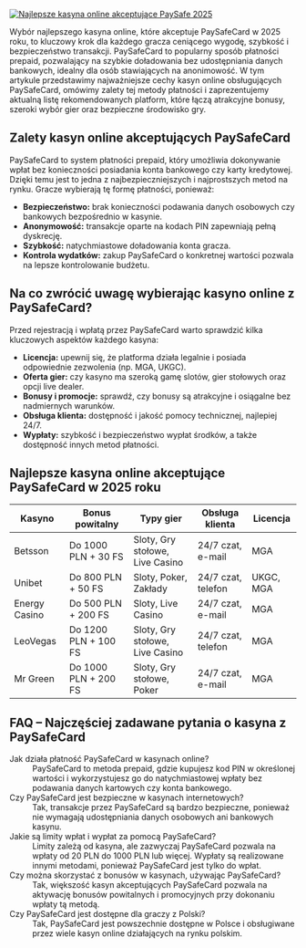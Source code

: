 [![Najlepsze kasyna online akceptujące PaySafe 2025](https://123-caf.pages.dev/gitsignup.png)](https://vrmoo.ru/Bt82HjjY)

<p>Wybór najlepszego kasyna online, które akceptuje PaySafeCard w 2025 roku, to kluczowy krok dla każdego gracza ceniącego wygodę, szybkość i bezpieczeństwo transakcji. PaySafeCard to popularny sposób płatności prepaid, pozwalający na szybkie doładowania bez udostępniania danych bankowych, idealny dla osób stawiających na anonimowość. W tym artykule przedstawimy najważniejsze cechy kasyn online obsługujących PaySafeCard, omówimy zalety tej metody płatności i zaprezentujemy aktualną listę rekomendowanych platform, które łączą atrakcyjne bonusy, szeroki wybór gier oraz bezpieczne środowisko gry.</p>  <h2>Zalety kasyn online akceptujących PaySafeCard</h2> <p>PaySafeCard to system płatności prepaid, który umożliwia dokonywanie wpłat bez konieczności posiadania konta bankowego czy karty kredytowej. Dzięki temu jest to jedna z najbezpieczniejszych i najprostszych metod na rynku. Gracze wybierają tę formę płatności, ponieważ:</p> <ul>   <li><strong>Bezpieczeństwo:</strong> brak konieczności podawania danych osobowych czy bankowych bezpośrednio w kasynie.</li>   <li><strong>Anonymowość:</strong> transakcje oparte na kodach PIN zapewniają pełną dyskrecję.</li>   <li><strong>Szybkość:</strong> natychmiastowe doładowania konta gracza.</li>   <li><strong>Kontrola wydatków:</strong> zakup PaySafeCard o konkretnej wartości pozwala na lepsze kontrolowanie budżetu.</li> </ul>  <h2>Na co zwrócić uwagę wybierając kasyno online z PaySafeCard?</h2> <p>Przed rejestracją i wpłatą przez PaySafeCard warto sprawdzić kilka kluczowych aspektów każdego kasyna:</p> <ul>   <li><strong>Licencja:</strong> upewnij się, że platforma działa legalnie i posiada odpowiednie zezwolenia (np. MGA, UKGC).</li>   <li><strong>Oferta gier:</strong> czy kasyno ma szeroką gamę slotów, gier stołowych oraz opcji live dealer.</li>   <li><strong>Bonusy i promocje:</strong> sprawdź, czy bonusy są atrakcyjne i osiągalne bez nadmiernych warunków.</li>   <li><strong>Obsługa klienta:</strong> dostępność i jakość pomocy technicznej, najlepiej 24/7.</li>   <li><strong>Wypłaty:</strong> szybkość i bezpieczeństwo wypłat środków, a także dostępność innych metod płatności.</li> </ul>  <h2>Najlepsze kasyna online akceptujące PaySafeCard w 2025 roku</h2> <table>   <thead>     <tr>       <th>Kasyno</th>       <th>Bonus powitalny</th>       <th>Typy gier</th>       <th>Obsługa klienta</th>       <th>Licencja</th>     </tr>   </thead>   <tbody>     <tr>       <td>Betsson</td>       <td>Do 1000 PLN + 30 FS</td>       <td>Sloty, Gry stołowe, Live Casino</td>       <td>24/7 czat, e-mail</td>       <td>MGA</td>     </tr>     <tr>       <td>Unibet</td>       <td>Do 800 PLN + 50 FS</td>       <td>Sloty, Poker, Zakłady</td>       <td>24/7 czat, telefon</td>       <td>UKGC, MGA</td>     </tr>     <tr>       <td>Energy Casino</td>       <td>Do 500 PLN + 200 FS</td>       <td>Sloty, Live Casino</td>       <td>24/7 czat, e-mail</td>       <td>MGA</td>     </tr>     <tr>       <td>LeoVegas</td>       <td>Do 1200 PLN + 100 FS</td>       <td>Sloty, Gry stołowe, Live Casino</td>       <td>24/7 czat, telefon</td>       <td>MGA</td>     </tr>     <tr>       <td>Mr Green</td>       <td>Do 1000 PLN + 200 FS</td>       <td>Sloty, Gry stołowe, Poker</td>       <td>24/7 czat, e-mail</td>       <td>MGA</td>     </tr>   </tbody> </table>  <h2>FAQ – Najczęściej zadawane pytania o kasyna z PaySafeCard</h2> <dl>   <dt>Jak działa płatność PaySafeCard w kasynach online?</dt>   <dd>PaySafeCard to metoda prepaid, gdzie kupujesz kod PIN w określonej wartości i wykorzystujesz go do natychmiastowej wpłaty bez podawania danych kartowych czy konta bankowego.</dd>    <dt>Czy PaySafeCard jest bezpieczne w kasynach internetowych?</dt>   <dd>Tak, transakcje przez PaySafeCard są bardzo bezpieczne, ponieważ nie wymagają udostępniania danych osobowych ani bankowych kasynu.</dd>    <dt>Jakie są limity wpłat i wypłat za pomocą PaySafeCard?</dt>   <dd>Limity zależą od kasyna, ale zazwyczaj PaySafeCard pozwala na wpłaty od 20 PLN do 1000 PLN lub więcej. Wypłaty są realizowane innymi metodami, ponieważ PaySafeCard jest tylko do wpłat.</dd>    <dt>Czy można skorzystać z bonusów w kasynach, używając PaySafeCard?</dt>   <dd>Tak, większość kasyn akceptujących PaySafeCard pozwala na aktywację bonusów powitalnych i promocyjnych przy dokonaniu wpłaty tą metodą.</dd>    <dt>Czy PaySafeCard jest dostępne dla graczy z Polski?</dt>   <dd>Tak, PaySafeCard jest powszechnie dostępne w Polsce i obsługiwane przez wiele kasyn online działających na rynku polskim.</dd> </dl>